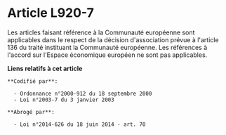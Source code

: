 # Article L920-7

Les articles faisant référence à la Communauté européenne sont applicables dans le respect de la décision d'association
prévue à l'article 136 du traité instituant la Communauté européenne. Les références à l'accord sur l'Espace économique
européen ne sont pas applicables.

**Liens relatifs à cet article**

	**Codifié par**:

	  - Ordonnance n°2000-912 du 18 septembre 2000
	  - Loi n°2003-7 du 3 janvier 2003

	**Abrogé par**:

	  - Loi n°2014-626 du 18 juin 2014 - art. 70
